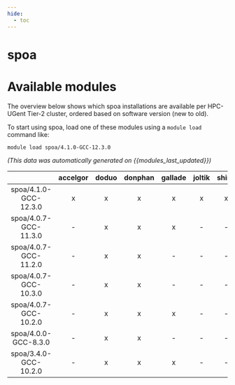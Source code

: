 ```yaml
---
hide:
  - toc
---
```


spoa
====

# Available modules


The overview below shows which spoa installations are available per HPC-UGent Tier-2 cluster, ordered based on software version (new to old).

To start using spoa, load one of these modules using a `module load` command like:

```shell
module load spoa/4.1.0-GCC-12.3.0
```

*(This data was automatically generated on {{modules_last_updated}})*  

| |accelgor|doduo|donphan|gallade|joltik|shinx|skitty|
| :---: | :---: | :---: | :---: | :---: | :---: | :---: | :---: |
|spoa/4.1.0-GCC-12.3.0|x|x|x|x|x|x|x|
|spoa/4.0.7-GCC-11.3.0|-|x|x|x|-|-|-|
|spoa/4.0.7-GCC-11.2.0|-|x|x|-|-|-|-|
|spoa/4.0.7-GCC-10.3.0|-|x|x|-|-|-|-|
|spoa/4.0.7-GCC-10.2.0|-|x|x|x|-|-|-|
|spoa/4.0.0-GCC-8.3.0|-|x|x|-|-|-|-|
|spoa/3.4.0-GCC-10.2.0|-|x|x|x|-|-|-|

